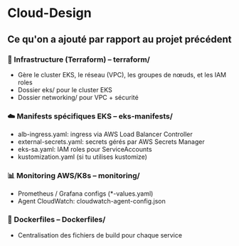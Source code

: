 # Cloud-Design

## Ce qu'on a ajouté par rapport au projet précédent

### 🔧 Infrastructure (Terraform) – terraform/
- Gère le cluster EKS, le réseau (VPC), les groupes de nœuds, et les IAM roles
- Dossier eks/ pour le cluster EKS
- Dossier networking/ pour VPC + sécurité

### ☁️ Manifests spécifiques EKS – eks-manifests/
- alb-ingress.yaml: ingress via AWS Load Balancer Controller
- external-secrets.yaml: secrets gérés par AWS Secrets Manager
- eks-sa.yaml: IAM roles pour ServiceAccounts
- kustomization.yaml (si tu utilises kustomize)

### 📊 Monitoring AWS/K8s – monitoring/
- Prometheus / Grafana configs (*-values.yaml)
- Agent CloudWatch: cloudwatch-agent-config.json

### 🐳 Dockerfiles – Dockerfiles/
- Centralisation des fichiers de build pour chaque service